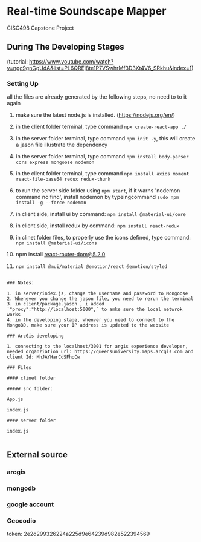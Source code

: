 # Real-time Soundscape Mapper
CISC498 Capstone Project



## During The Developing Stages 

(tutorial: https://www.youtube.com/watch?v=ngc9gnGgUdA&list=PL6QREj8te1P7VSwhrMf3D3Xt4V6_SRkhu&index=1)

### Setting Up 

all the files are already generated by the following steps, no need to to it again 

1. make sure the latest node.js is installed. (https://nodejs.org/en/)

2. in the client folder terminal, type command `npx create-react-app ./` 

3. in the server folder terminal, type command `npm init -y`, this will create a jason file illustrate the dependency 

4. in the server folder terminal, type command `npm install body-parser cors express mongoose nodemon`

5. in the client folder terminal, type command `npm install axios moment react-file-base64 redux redux-thunk`

6. to run the server side folder using `npm start`, if it warns  'nodemon command no find', install nodemon by typeingcommand `sudo npm install -g --force nodemon`

7. in client side, install ui by command: `npm install @material-ui/core`

8. in client side, install redux by command: `npm install react-redux`

9. in clinet folder files, to properly use the icons defined, type command: `npm install @material-ui/icons`

10.    npm install react-router-dom@5.2.0

11. ```sh
    npm install @mui/material @emotion/react @emotion/styled
    ```
   ```

### Notes: 

1. in server/index.js, change the username and password to Mongoose 
2. Whenever you change the jason file, you need to rerun the terminal 
3. in client/package.jason , i added `"proxy":"http://localhost:5000",` to amke sure the local netwrok works
4. in the developing stage, whenver you need to connect to the MongoBD, make sure your IP address is updated to the website

### ArcGis developing 

1. connecting to the localhost/3001 for argis experience developer, needed organziation url: https://queensuniversity.maps.arcgis.com and client Id: MhJAYHarCdSFhoCw

### Files 

#### clinet folder 

##### src folder: 

App.js 

index.js

#### server folder 

index.js


   ```

## External source 

### arcgis 



### mongodb 



### google account 



### Geocodio 

token: 2e2d299326224a225d9e64239d982e522394569

